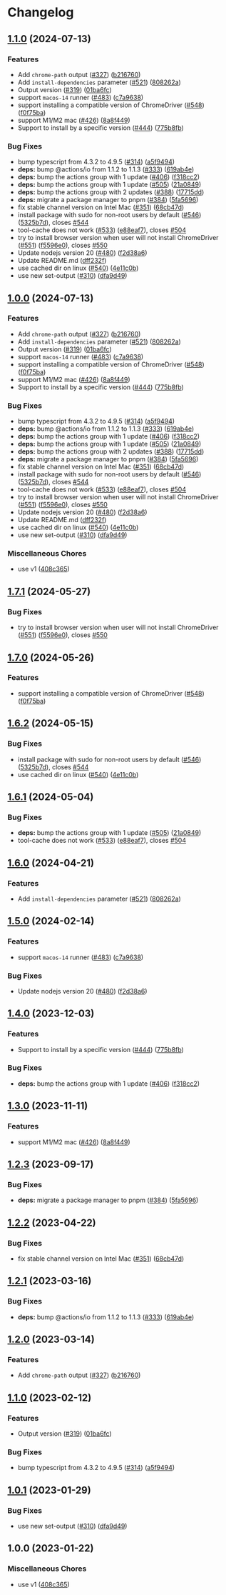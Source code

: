 # Changelog

## [1.1.0](https://github.com/ueokande/setup-chrome-sandbox/compare/setup-chrome-v1.0.0...setup-chrome-v1.1.0) (2024-07-13)


### Features

* Add `chrome-path` output ([#327](https://github.com/ueokande/setup-chrome-sandbox/issues/327)) ([b216760](https://github.com/ueokande/setup-chrome-sandbox/commit/b2167607c7f87c1d8026e564d6dcde8fc18654b5))
* Add `install-dependencies` parameter ([#521](https://github.com/ueokande/setup-chrome-sandbox/issues/521)) ([808262a](https://github.com/ueokande/setup-chrome-sandbox/commit/808262a22c281a8f87e58abea70d008d15916821))
* Output version ([#319](https://github.com/ueokande/setup-chrome-sandbox/issues/319)) ([01ba6fc](https://github.com/ueokande/setup-chrome-sandbox/commit/01ba6fcebedc628eab00d4d550a9b5257bc6111c))
* support `macos-14` runner ([#483](https://github.com/ueokande/setup-chrome-sandbox/issues/483)) ([c7a9638](https://github.com/ueokande/setup-chrome-sandbox/commit/c7a9638ceead5dc0072ed72e8dcba019186cc665))
* support installing a compatible version of ChromeDriver ([#548](https://github.com/ueokande/setup-chrome-sandbox/issues/548)) ([f0f75ba](https://github.com/ueokande/setup-chrome-sandbox/commit/f0f75ba773df0ba7c82aad050bc94bbb69a1e5f7))
* support M1/M2 mac ([#426](https://github.com/ueokande/setup-chrome-sandbox/issues/426)) ([8a8f449](https://github.com/ueokande/setup-chrome-sandbox/commit/8a8f4497e59bf92e66270626dbcc37a2aa0933e5))
* Support to install by a specific version ([#444](https://github.com/ueokande/setup-chrome-sandbox/issues/444)) ([775b8fb](https://github.com/ueokande/setup-chrome-sandbox/commit/775b8fb5bb29c3f0bd6c573adb3174095102e7cc))


### Bug Fixes

* bump typescript from 4.3.2 to 4.9.5 ([#314](https://github.com/ueokande/setup-chrome-sandbox/issues/314)) ([a5f9494](https://github.com/ueokande/setup-chrome-sandbox/commit/a5f9494933005154a9571cfc7cd57459084e91dd))
* **deps:** bump @actions/io from 1.1.2 to 1.1.3 ([#333](https://github.com/ueokande/setup-chrome-sandbox/issues/333)) ([619ab4e](https://github.com/ueokande/setup-chrome-sandbox/commit/619ab4ecda61fb4ee08835d01c8aad9b7381d78a))
* **deps:** bump the actions group with 1 update ([#406](https://github.com/ueokande/setup-chrome-sandbox/issues/406)) ([f318cc2](https://github.com/ueokande/setup-chrome-sandbox/commit/f318cc23baba89e414d91f638b85a97363758ac6))
* **deps:** bump the actions group with 1 update ([#505](https://github.com/ueokande/setup-chrome-sandbox/issues/505)) ([21a0849](https://github.com/ueokande/setup-chrome-sandbox/commit/21a0849857a04999f466f1573877d549dbebc23f))
* **deps:** bump the actions group with 2 updates ([#388](https://github.com/ueokande/setup-chrome-sandbox/issues/388)) ([17715dd](https://github.com/ueokande/setup-chrome-sandbox/commit/17715ddf4fffdf5aecf4db00899254cccfc42427))
* **deps:** migrate a package manager to pnpm ([#384](https://github.com/ueokande/setup-chrome-sandbox/issues/384)) ([5fa5696](https://github.com/ueokande/setup-chrome-sandbox/commit/5fa56961cf53f049d4a4963f21322f4aec3de1d3))
* fix stable channel version on Intel Mac ([#351](https://github.com/ueokande/setup-chrome-sandbox/issues/351)) ([68cb47d](https://github.com/ueokande/setup-chrome-sandbox/commit/68cb47d5946fd8cad495395835d94ab24f182393))
* install package with sudo for non-root users by default ([#546](https://github.com/ueokande/setup-chrome-sandbox/issues/546)) ([5325b7d](https://github.com/ueokande/setup-chrome-sandbox/commit/5325b7d75ccf0a4a39f671ece6a3ec5a3968c665)), closes [#544](https://github.com/ueokande/setup-chrome-sandbox/issues/544)
* tool-cache does not work ([#533](https://github.com/ueokande/setup-chrome-sandbox/issues/533)) ([e88eaf7](https://github.com/ueokande/setup-chrome-sandbox/commit/e88eaf738be41864c31ee42ad17d06d10b166676)), closes [#504](https://github.com/ueokande/setup-chrome-sandbox/issues/504)
* try to install browser version when user will not install ChromeDriver ([#551](https://github.com/ueokande/setup-chrome-sandbox/issues/551)) ([f5596e0](https://github.com/ueokande/setup-chrome-sandbox/commit/f5596e0a950ec3cf422a66d3d9c180bfa8edde65)), closes [#550](https://github.com/ueokande/setup-chrome-sandbox/issues/550)
* Update nodejs version 20 ([#480](https://github.com/ueokande/setup-chrome-sandbox/issues/480)) ([f2d38a6](https://github.com/ueokande/setup-chrome-sandbox/commit/f2d38a6a7f1e725ec59a107ed254971eca75fc3e))
* Update README.md ([dff232f](https://github.com/ueokande/setup-chrome-sandbox/commit/dff232fba17872829fbd7b71521d62856339a97a))
* use cached dir on linux ([#540](https://github.com/ueokande/setup-chrome-sandbox/issues/540)) ([4e11c0b](https://github.com/ueokande/setup-chrome-sandbox/commit/4e11c0b29cc0a878fc608398eb9ba610ceea2d5e))
* use new set-output ([#310](https://github.com/ueokande/setup-chrome-sandbox/issues/310)) ([dfa9d49](https://github.com/ueokande/setup-chrome-sandbox/commit/dfa9d496acb6917e6b6f7bbf23cfa84841310604))

## [1.0.0](https://github.com/ueokande/setup-chrome-sandbox/compare/setup-chrome-v1.7.1...setup-chrome-v1.0.0) (2024-07-13)


### Features

* Add `chrome-path` output ([#327](https://github.com/ueokande/setup-chrome-sandbox/issues/327)) ([b216760](https://github.com/ueokande/setup-chrome-sandbox/commit/b2167607c7f87c1d8026e564d6dcde8fc18654b5))
* Add `install-dependencies` parameter ([#521](https://github.com/ueokande/setup-chrome-sandbox/issues/521)) ([808262a](https://github.com/ueokande/setup-chrome-sandbox/commit/808262a22c281a8f87e58abea70d008d15916821))
* Output version ([#319](https://github.com/ueokande/setup-chrome-sandbox/issues/319)) ([01ba6fc](https://github.com/ueokande/setup-chrome-sandbox/commit/01ba6fcebedc628eab00d4d550a9b5257bc6111c))
* support `macos-14` runner ([#483](https://github.com/ueokande/setup-chrome-sandbox/issues/483)) ([c7a9638](https://github.com/ueokande/setup-chrome-sandbox/commit/c7a9638ceead5dc0072ed72e8dcba019186cc665))
* support installing a compatible version of ChromeDriver ([#548](https://github.com/ueokande/setup-chrome-sandbox/issues/548)) ([f0f75ba](https://github.com/ueokande/setup-chrome-sandbox/commit/f0f75ba773df0ba7c82aad050bc94bbb69a1e5f7))
* support M1/M2 mac ([#426](https://github.com/ueokande/setup-chrome-sandbox/issues/426)) ([8a8f449](https://github.com/ueokande/setup-chrome-sandbox/commit/8a8f4497e59bf92e66270626dbcc37a2aa0933e5))
* Support to install by a specific version ([#444](https://github.com/ueokande/setup-chrome-sandbox/issues/444)) ([775b8fb](https://github.com/ueokande/setup-chrome-sandbox/commit/775b8fb5bb29c3f0bd6c573adb3174095102e7cc))


### Bug Fixes

* bump typescript from 4.3.2 to 4.9.5 ([#314](https://github.com/ueokande/setup-chrome-sandbox/issues/314)) ([a5f9494](https://github.com/ueokande/setup-chrome-sandbox/commit/a5f9494933005154a9571cfc7cd57459084e91dd))
* **deps:** bump @actions/io from 1.1.2 to 1.1.3 ([#333](https://github.com/ueokande/setup-chrome-sandbox/issues/333)) ([619ab4e](https://github.com/ueokande/setup-chrome-sandbox/commit/619ab4ecda61fb4ee08835d01c8aad9b7381d78a))
* **deps:** bump the actions group with 1 update ([#406](https://github.com/ueokande/setup-chrome-sandbox/issues/406)) ([f318cc2](https://github.com/ueokande/setup-chrome-sandbox/commit/f318cc23baba89e414d91f638b85a97363758ac6))
* **deps:** bump the actions group with 1 update ([#505](https://github.com/ueokande/setup-chrome-sandbox/issues/505)) ([21a0849](https://github.com/ueokande/setup-chrome-sandbox/commit/21a0849857a04999f466f1573877d549dbebc23f))
* **deps:** bump the actions group with 2 updates ([#388](https://github.com/ueokande/setup-chrome-sandbox/issues/388)) ([17715dd](https://github.com/ueokande/setup-chrome-sandbox/commit/17715ddf4fffdf5aecf4db00899254cccfc42427))
* **deps:** migrate a package manager to pnpm ([#384](https://github.com/ueokande/setup-chrome-sandbox/issues/384)) ([5fa5696](https://github.com/ueokande/setup-chrome-sandbox/commit/5fa56961cf53f049d4a4963f21322f4aec3de1d3))
* fix stable channel version on Intel Mac ([#351](https://github.com/ueokande/setup-chrome-sandbox/issues/351)) ([68cb47d](https://github.com/ueokande/setup-chrome-sandbox/commit/68cb47d5946fd8cad495395835d94ab24f182393))
* install package with sudo for non-root users by default ([#546](https://github.com/ueokande/setup-chrome-sandbox/issues/546)) ([5325b7d](https://github.com/ueokande/setup-chrome-sandbox/commit/5325b7d75ccf0a4a39f671ece6a3ec5a3968c665)), closes [#544](https://github.com/ueokande/setup-chrome-sandbox/issues/544)
* tool-cache does not work ([#533](https://github.com/ueokande/setup-chrome-sandbox/issues/533)) ([e88eaf7](https://github.com/ueokande/setup-chrome-sandbox/commit/e88eaf738be41864c31ee42ad17d06d10b166676)), closes [#504](https://github.com/ueokande/setup-chrome-sandbox/issues/504)
* try to install browser version when user will not install ChromeDriver ([#551](https://github.com/ueokande/setup-chrome-sandbox/issues/551)) ([f5596e0](https://github.com/ueokande/setup-chrome-sandbox/commit/f5596e0a950ec3cf422a66d3d9c180bfa8edde65)), closes [#550](https://github.com/ueokande/setup-chrome-sandbox/issues/550)
* Update nodejs version 20 ([#480](https://github.com/ueokande/setup-chrome-sandbox/issues/480)) ([f2d38a6](https://github.com/ueokande/setup-chrome-sandbox/commit/f2d38a6a7f1e725ec59a107ed254971eca75fc3e))
* Update README.md ([dff232f](https://github.com/ueokande/setup-chrome-sandbox/commit/dff232fba17872829fbd7b71521d62856339a97a))
* use cached dir on linux ([#540](https://github.com/ueokande/setup-chrome-sandbox/issues/540)) ([4e11c0b](https://github.com/ueokande/setup-chrome-sandbox/commit/4e11c0b29cc0a878fc608398eb9ba610ceea2d5e))
* use new set-output ([#310](https://github.com/ueokande/setup-chrome-sandbox/issues/310)) ([dfa9d49](https://github.com/ueokande/setup-chrome-sandbox/commit/dfa9d496acb6917e6b6f7bbf23cfa84841310604))


### Miscellaneous Chores

* use v1 ([408c365](https://github.com/ueokande/setup-chrome-sandbox/commit/408c36552a3271ce4bf5de164eb421f9d55451cb))

## [1.7.1](https://github.com/browser-actions/setup-chrome/compare/setup-chrome-v1.7.0...setup-chrome-v1.7.1) (2024-05-27)


### Bug Fixes

* try to install browser version when user will not install ChromeDriver ([#551](https://github.com/browser-actions/setup-chrome/issues/551)) ([f5596e0](https://github.com/browser-actions/setup-chrome/commit/f5596e0a950ec3cf422a66d3d9c180bfa8edde65)), closes [#550](https://github.com/browser-actions/setup-chrome/issues/550)

## [1.7.0](https://github.com/browser-actions/setup-chrome/compare/setup-chrome-v1.6.2...setup-chrome-v1.7.0) (2024-05-26)


### Features

* support installing a compatible version of ChromeDriver ([#548](https://github.com/browser-actions/setup-chrome/issues/548)) ([f0f75ba](https://github.com/browser-actions/setup-chrome/commit/f0f75ba773df0ba7c82aad050bc94bbb69a1e5f7))

## [1.6.2](https://github.com/browser-actions/setup-chrome/compare/setup-chrome-v1.6.1...setup-chrome-v1.6.2) (2024-05-15)


### Bug Fixes

* install package with sudo for non-root users by default ([#546](https://github.com/browser-actions/setup-chrome/issues/546)) ([5325b7d](https://github.com/browser-actions/setup-chrome/commit/5325b7d75ccf0a4a39f671ece6a3ec5a3968c665)), closes [#544](https://github.com/browser-actions/setup-chrome/issues/544)
* use cached dir on linux ([#540](https://github.com/browser-actions/setup-chrome/issues/540)) ([4e11c0b](https://github.com/browser-actions/setup-chrome/commit/4e11c0b29cc0a878fc608398eb9ba610ceea2d5e))

## [1.6.1](https://github.com/browser-actions/setup-chrome/compare/setup-chrome-v1.6.0...setup-chrome-v1.6.1) (2024-05-04)


### Bug Fixes

* **deps:** bump the actions group with 1 update ([#505](https://github.com/browser-actions/setup-chrome/issues/505)) ([21a0849](https://github.com/browser-actions/setup-chrome/commit/21a0849857a04999f466f1573877d549dbebc23f))
* tool-cache does not work ([#533](https://github.com/browser-actions/setup-chrome/issues/533)) ([e88eaf7](https://github.com/browser-actions/setup-chrome/commit/e88eaf738be41864c31ee42ad17d06d10b166676)), closes [#504](https://github.com/browser-actions/setup-chrome/issues/504)

## [1.6.0](https://github.com/browser-actions/setup-chrome/compare/setup-chrome-v1.5.0...setup-chrome-v1.6.0) (2024-04-21)


### Features

* Add `install-dependencies` parameter ([#521](https://github.com/browser-actions/setup-chrome/issues/521)) ([808262a](https://github.com/browser-actions/setup-chrome/commit/808262a22c281a8f87e58abea70d008d15916821))

## [1.5.0](https://github.com/browser-actions/setup-chrome/compare/setup-chrome-v1.4.0...setup-chrome-v1.5.0) (2024-02-14)


### Features

* support `macos-14` runner ([#483](https://github.com/browser-actions/setup-chrome/issues/483)) ([c7a9638](https://github.com/browser-actions/setup-chrome/commit/c7a9638ceead5dc0072ed72e8dcba019186cc665))


### Bug Fixes

* Update nodejs version 20 ([#480](https://github.com/browser-actions/setup-chrome/issues/480)) ([f2d38a6](https://github.com/browser-actions/setup-chrome/commit/f2d38a6a7f1e725ec59a107ed254971eca75fc3e))

## [1.4.0](https://github.com/browser-actions/setup-chrome/compare/setup-chrome-v1.3.0...setup-chrome-v1.4.0) (2023-12-03)


### Features

* Support to install by a specific version ([#444](https://github.com/browser-actions/setup-chrome/issues/444)) ([775b8fb](https://github.com/browser-actions/setup-chrome/commit/775b8fb5bb29c3f0bd6c573adb3174095102e7cc))


### Bug Fixes

* **deps:** bump the actions group with 1 update ([#406](https://github.com/browser-actions/setup-chrome/issues/406)) ([f318cc2](https://github.com/browser-actions/setup-chrome/commit/f318cc23baba89e414d91f638b85a97363758ac6))

## [1.3.0](https://github.com/browser-actions/setup-chrome/compare/setup-chrome-v1.2.3...setup-chrome-v1.3.0) (2023-11-11)


### Features

* support M1/M2 mac ([#426](https://github.com/browser-actions/setup-chrome/issues/426)) ([8a8f449](https://github.com/browser-actions/setup-chrome/commit/8a8f4497e59bf92e66270626dbcc37a2aa0933e5))

## [1.2.3](https://github.com/browser-actions/setup-chrome/compare/setup-chrome-v1.2.2...setup-chrome-v1.2.3) (2023-09-17)


### Bug Fixes

* **deps:** migrate a package manager to pnpm ([#384](https://github.com/browser-actions/setup-chrome/issues/384)) ([5fa5696](https://github.com/browser-actions/setup-chrome/commit/5fa56961cf53f049d4a4963f21322f4aec3de1d3))

## [1.2.2](https://github.com/browser-actions/setup-chrome/compare/setup-chrome-v1.2.1...setup-chrome-v1.2.2) (2023-04-22)


### Bug Fixes

* fix stable channel version on Intel Mac ([#351](https://github.com/browser-actions/setup-chrome/issues/351)) ([68cb47d](https://github.com/browser-actions/setup-chrome/commit/68cb47d5946fd8cad495395835d94ab24f182393))

## [1.2.1](https://github.com/browser-actions/setup-chrome/compare/setup-chrome-v1.2.0...setup-chrome-v1.2.1) (2023-03-16)


### Bug Fixes

* **deps:** bump @actions/io from 1.1.2 to 1.1.3 ([#333](https://github.com/browser-actions/setup-chrome/issues/333)) ([619ab4e](https://github.com/browser-actions/setup-chrome/commit/619ab4ecda61fb4ee08835d01c8aad9b7381d78a))

## [1.2.0](https://github.com/browser-actions/setup-chrome/compare/setup-chrome-v1.1.0...setup-chrome-v1.2.0) (2023-03-14)


### Features

* Add `chrome-path` output ([#327](https://github.com/browser-actions/setup-chrome/issues/327)) ([b216760](https://github.com/browser-actions/setup-chrome/commit/b2167607c7f87c1d8026e564d6dcde8fc18654b5))

## [1.1.0](https://github.com/browser-actions/setup-chrome/compare/setup-chrome-v1.0.1...setup-chrome-v1.1.0) (2023-02-12)


### Features

* Output version ([#319](https://github.com/browser-actions/setup-chrome/issues/319)) ([01ba6fc](https://github.com/browser-actions/setup-chrome/commit/01ba6fcebedc628eab00d4d550a9b5257bc6111c))


### Bug Fixes

* bump typescript from 4.3.2 to 4.9.5 ([#314](https://github.com/browser-actions/setup-chrome/issues/314)) ([a5f9494](https://github.com/browser-actions/setup-chrome/commit/a5f9494933005154a9571cfc7cd57459084e91dd))

## [1.0.1](https://github.com/browser-actions/setup-chrome/compare/setup-chrome-v1.0.0...setup-chrome-v1.0.1) (2023-01-29)


### Bug Fixes

* use new set-output ([#310](https://github.com/browser-actions/setup-chrome/issues/310)) ([dfa9d49](https://github.com/browser-actions/setup-chrome/commit/dfa9d496acb6917e6b6f7bbf23cfa84841310604))

## 1.0.0 (2023-01-22)


### Miscellaneous Chores

* use v1 ([408c365](https://github.com/browser-actions/setup-chrome/commit/408c36552a3271ce4bf5de164eb421f9d55451cb))
